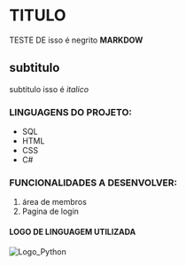 # TITULO
TESTE DE  isso é negrito **MARKDOW**
## subtitulo
subtitulo isso é *italico*


### LINGUAGENS DO PROJETO:
* SQL
* HTML
* CSS
* C#


### FUNCIONALIDADES A DESENVOLVER:
1. área de membros
2. Pagina de login

#### LOGO DE LINGUAGEM UTILIZADA

![Logo_Python](img/1_ycIMlwgwicqlO6PcFRA-Iw.png)